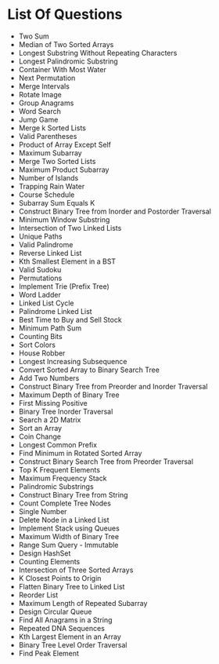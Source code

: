 # List Of Questions
- Two Sum
- Median of Two Sorted Arrays
- Longest Substring Without Repeating Characters
- Longest Palindromic Substring
- Container With Most Water
- Next Permutation
- Merge Intervals
- Rotate Image
- Group Anagrams
- Word Search
- Jump Game
- Merge k Sorted Lists
- Valid Parentheses
- Product of Array Except Self
- Maximum Subarray
- Merge Two Sorted Lists
- Maximum Product Subarray
- Number of Islands
- Trapping Rain Water
- Course Schedule
- Subarray Sum Equals K
- Construct Binary Tree from Inorder and Postorder Traversal
- Minimum Window Substring
- Intersection of Two Linked Lists
- Unique Paths
- Valid Palindrome
- Reverse Linked List
- Kth Smallest Element in a BST
- Valid Sudoku
- Permutations
- Implement Trie (Prefix Tree)
- Word Ladder
- Linked List Cycle
- Palindrome Linked List
- Best Time to Buy and Sell Stock
- Minimum Path Sum
- Counting Bits
- Sort Colors
- House Robber
- Longest Increasing Subsequence
- Convert Sorted Array to Binary Search Tree
- Add Two Numbers
- Construct Binary Tree from Preorder and Inorder Traversal
- Maximum Depth of Binary Tree
- First Missing Positive
- Binary Tree Inorder Traversal
- Search a 2D Matrix
- Sort an Array
- Coin Change
- Longest Common Prefix
- Find Minimum in Rotated Sorted Array
- Construct Binary Search Tree from Preorder Traversal
- Top K Frequent Elements
- Maximum Frequency Stack
- Palindromic Substrings
- Construct Binary Tree from String
- Count Complete Tree Nodes
- Single Number
- Delete Node in a Linked List
- Implement Stack using Queues
- Maximum Width of Binary Tree
- Range Sum Query - Immutable
- Design HashSet
- Counting Elements
- Intersection of Three Sorted Arrays
- K Closest Points to Origin
- Flatten Binary Tree to Linked List
- Reorder List
- Maximum Length of Repeated Subarray
- Design Circular Queue
- Find All Anagrams in a String
- Repeated DNA Sequences
- Kth Largest Element in an Array
- Binary Tree Level Order Traversal
- Find Peak Element
